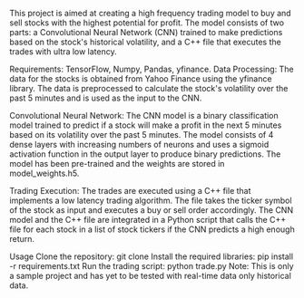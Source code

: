 This project is aimed at creating a high frequency trading model to buy and sell stocks with the highest potential for profit. The model consists of two parts: a Convolutional Neural Network (CNN) trained to make predictions based on the stock's historical volatility, and a C++ file that executes the trades with ultra low latency.

Requirements:
TensorFlow,
Numpy,
Pandas,
yfinance.
Data Processing:
The data for the stocks is obtained from Yahoo Finance using the yfinance library. The data is preprocessed to calculate the stock's volatility over the past 5 minutes and is used as the input to the CNN.

Convolutional Neural Network:
The CNN model is a binary classification model trained to predict if a stock will make a profit in the next 5 minutes based on its volatility over the past 5 minutes. The model consists of 4 dense layers with increasing numbers of neurons and uses a sigmoid activation function in the output layer to produce binary predictions. The model has been pre-trained and the weights are stored in model_weights.h5.

Trading Execution:
The trades are executed using a C++ file that implements a low latency trading algorithm. The file takes the ticker symbol of the stock as input and executes a buy or sell order accordingly. The CNN model and the C++ file are integrated in a Python script that calls the C++ file for each stock in a list of stock tickers if the CNN predicts a high enough return.

Usage
Clone the repository: git clone
Install the required libraries: pip install -r requirements.txt
Run the trading script: python trade.py
Note:
This is only a sample project and has yet to be tested with real-time data only historical data.
